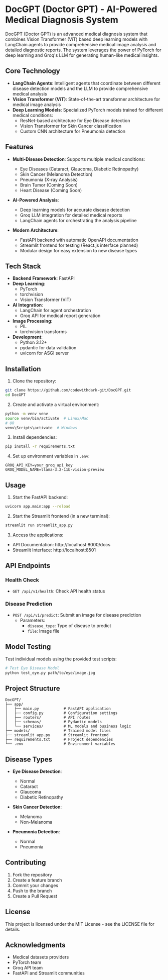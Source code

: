 # DocGPT (Doctor GPT) - AI-Powered Medical Diagnosis System

DocGPT (Doctor GPT) is an advanced medical diagnosis system that combines Vision Transformer (ViT) based deep learning models with LangChain agents to provide comprehensive medical image analysis and detailed diagnostic reports. The system leverages the power of PyTorch for deep learning and Groq's LLM for generating human-like medical insights.

## Core Technology

- **LangChain Agents**: Intelligent agents that coordinate between different disease detection models and the LLM to provide comprehensive medical analysis
- **Vision Transformer (ViT)**: State-of-the-art transformer architecture for medical image analysis
- **Deep Learning Models**: Specialized PyTorch models trained for different medical conditions:
  - ResNet-based architecture for Eye Disease detection
  - Vision Transformer for Skin Cancer classification
  - Custom CNN architecture for Pneumonia detection

## Features

- **Multi-Disease Detection**: Supports multiple medical conditions:
  - Eye Diseases (Cataract, Glaucoma, Diabetic Retinopathy)
  - Skin Cancer (Melanoma Detection)
  - Pneumonia (X-ray Analysis)
  - Brain Tumor (Coming Soon)
  - Heart Disease (Coming Soon)

- **AI-Powered Analysis**: 
  - Deep learning models for accurate disease detection
  - Groq LLM integration for detailed medical reports
  - LangChain agents for orchestrating the analysis pipeline

- **Modern Architecture**:
  - FastAPI backend with automatic OpenAPI documentation
  - Streamlit frontend for testing (React.js interface planned)
  - Modular design for easy extension to new disease types

## Tech Stack

- **Backend Framework**: FastAPI
- **Deep Learning**: 
  - PyTorch
  - torchvision
  - Vision Transformer (ViT)
- **AI Integration**: 
  - LangChain for agent orchestration
  - Groq API for medical report generation
- **Image Processing**: 
  - PIL
  - torchvision transforms
- **Development**: 
  - Python 3.12+
  - pydantic for data validation
  - uvicorn for ASGI server

## Installation

1. Clone the repository:
```bash
git clone https://github.com/codewithdark-git/DocGPT.git
cd DocGPT
```

2. Create and activate a virtual environment:
```bash
python -m venv venv
source venv/bin/activate  # Linux/Mac
# OR
venv\Scripts\activate  # Windows
```

3. Install dependencies:
```bash
pip install -r requirements.txt
```

4. Set up environment variables in `.env`:
```env
GROQ_API_KEY=your_groq_api_key
GROQ_MODEL_NAME=llama-3.2-11b-vision-preview
```

## Usage

1. Start the FastAPI backend:
```bash
uvicorn app.main:app --reload
```

2. Start the Streamlit frontend (in a new terminal):
```bash
streamlit run streamlit_app.py
```

3. Access the applications:
- API Documentation: http://localhost:8000/docs
- Streamlit Interface: http://localhost:8501

## API Endpoints

### Health Check
- `GET /api/v1/health`: Check API health status

### Disease Prediction
- `POST /api/v1/predict`: Submit an image for disease prediction
  - Parameters:
    - `disease_type`: Type of disease to predict
    - `file`: Image file

## Model Testing

Test individual models using the provided test scripts:

```bash
# Test Eye Disease Model
python test_eye.py path/to/eye/image.jpg
```

## Project Structure

```
DocGPT/
├── app/
│   ├── main.py           # FastAPI application
│   ├── config.py         # Configuration settings
│   ├── routers/          # API routes
│   ├── schemas/          # Pydantic models
│   └── services/         # ML models and business logic
├── models/               # Trained model files
├── streamlit_app.py      # Streamlit frontend
├── requirements.txt      # Project dependencies
└── .env                  # Environment variables
```

## Disease Types

- **Eye Disease Detection**:
  - Normal
  - Cataract
  - Glaucoma
  - Diabetic Retinopathy

- **Skin Cancer Detection**:
  - Melanoma
  - Non-Melanoma

- **Pneumonia Detection**:
  - Normal
  - Pneumonia

## Contributing

1. Fork the repository
2. Create a feature branch
3. Commit your changes
4. Push to the branch
5. Create a Pull Request

## License

This project is licensed under the MIT License - see the LICENSE file for details.

## Acknowledgments

- Medical datasets providers
- PyTorch team
- Groq API team
- FastAPI and Streamlit communities
 
